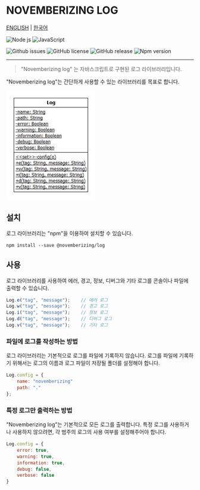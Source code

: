 NOVEMBERIZING LOG
=================

[ENGLISH](../README.md) |
[한국어](README.ko.md)

![Node js](https://img.shields.io/badge/Node.js-339933?style=flat-square&logo=Node.js&logoColor=white)
![JavaScript](https://img.shields.io/badge/JavaScript-F7DF1E?style=flat-square&logo=javascript&logoColor=black)

![Github issues](https://img.shields.io/github/issues/novemberizing/log)
![GitHub license](https://img.shields.io/github/license/novemberizing/log)
![GitHub release](https://img.shields.io/github/v/release/novemberizing/log)
![Npm version](https://img.shields.io/npm/v/@novemberizing/log)

----

> "Novemberizing log" 는 자바스크립트로 구현된 로그 라이브러리입니다.

"Novemberizing log"는 간단하게 사용할 수 있는 라이브러리를 목표로 합니다.

![Class Diagram Log](/docs/assets/images/ClassDiagramLog.jpg)

## 설치

로그 라이브러리는 "npm"을 이용하여 설치할 수 있습니다.

```
npm install --save @novemberizing/log
```

## 사용

로그 라이브러리를 사용하여 에러, 경고, 정보, 디버그와 기타 로그를 콘솔이나 파일에 출력할 수 있습니다.

```js
Log.e("tag", "message");    // 에러 로그
Log.w("tag", "message");    // 경고 로그
Log.i("tag", "message");    // 정보 로그
Log.d("tag", "message");    // 디버그 로그
Log.v("tag", "message");    // 기타 로그
```

### 파일에 로그를 작성하는 방법

로그 라이브러리는 기본적으로 로그를 파일에 기록하지 않습니다. 로그를 파일에 기록하기 위해서는 로그의 이름과 로그 파일이 저장될 폴더를 설정해야 합니다.

```js
Log.config = {
    name: "novemberizing"
    path: "."
};
```

### 특정 로그만 출력하는 방법

"Novemberizing log"는 기본적으로 모든 로그를 출력합니다. 특정 로그를 사용하거나 사용하지 않으려면, 각 범주의 로그의 사용 여부를 설정해주어야 합니다.

```js
Log.config = {
    error: true,
    warning: true,
    information: true,
    debug: false,
    verbose: false
}
```
